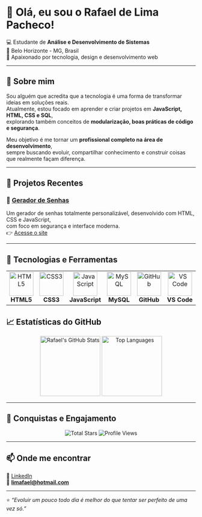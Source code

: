 # 👋 Olá, eu sou o Rafael de Lima Pacheco!

💻 Estudante de **Análise e Desenvolvimento de Sistemas**  
📍 Belo Horizonte - MG, Brasil  
🚀 Apaixonado por tecnologia, design e desenvolvimento web  

---

## 🔐 Sobre mim
Sou alguém que acredita que a tecnologia é uma forma de transformar ideias em soluções reais.  
Atualmente, estou focado em aprender e criar projetos em **JavaScript, HTML, CSS e SQL**,  
explorando também conceitos de **modularização, boas práticas de código e segurança**.

Meu objetivo é me tornar um **profissional completo na área de desenvolvimento**,  
sempre buscando evoluir, compartilhar conhecimento e construir coisas que realmente façam diferença.

---

## 🧩 Projetos Recentes

### 🔹 [Gerador de Senhas](https://github.com/rafaellp96/Gerador-de-Senhas)
Um gerador de senhas totalmente personalizável, desenvolvido com HTML, CSS e JavaScript,  
com foco em segurança e interface moderna.  
👉 [Acesse o site](https://rafaellp96.github.io/Gerador-de-Senhas/)

---
## 🧠 Tecnologias e Ferramentas

<table align="center">
  <tr>
    <td align="center">
      <img src="https://cdn.jsdelivr.net/gh/devicons/devicon/icons/html5/html5-original.svg" width="64" alt="HTML5"><br>
      <strong>HTML5</strong>
    </td>
    <td align="center">
      <img src="https://cdn.jsdelivr.net/gh/devicons/devicon/icons/css3/css3-original.svg" width="64" alt="CSS3"><br>
      <strong>CSS3</strong>
    </td>
    <td align="center">
      <img src="https://cdn.jsdelivr.net/gh/devicons/devicon/icons/javascript/javascript-original.svg" width="64" alt="JavaScript"><br>
      <strong>JavaScript</strong>
    </td>
    <td align="center">
      <img src="https://cdn.jsdelivr.net/gh/devicons/devicon/icons/mysql/mysql-original.svg" width="64" alt="MySQL"><br>
      <strong>MySQL</strong>
    </td>
    <td align="center">
      <img src="https://cdn.jsdelivr.net/gh/devicons/devicon/icons/github/github-original.svg" width="64" alt="GitHub"><br>
      <strong>GitHub</strong>
    </td>
    <td align="center">
      <img src="https://cdn.jsdelivr.net/gh/devicons/devicon/icons/vscode/vscode-original.svg" width="64" alt="VS Code"><br>
      <strong>VS Code</strong>
    </td>
  </tr>
</table>

## 📈 Estatísticas do GitHub

<p align="center">
  <img src="https://github-readme-stats.vercel.app/api?username=rafaellp96&show_icons=true&theme=radical" alt="Rafael's GitHub Stats" height="160"/>
  <img src="https://github-readme-stats.vercel.app/api/top-langs/?username=rafaellp96&layout=compact&theme=radical" alt="Top Languages" height="160"/>
</p>

---

## 🌟 Conquistas e Engajamento

<p align="center">
  <img src="https://img.shields.io/github/stars/rafaellp96?affiliations=OWNER&style=for-the-badge&logo=github&label=Total%20Stars" alt="Total Stars"/>
  <img src="https://komarev.com/ghpvc/?username=rafaellp96&label=Profile%20Views&color=blue&style=for-the-badge" alt="Profile Views"/>
</p>

---

## 📫 Onde me encontrar

🔗 [LinkedIn](https://www.linkedin.com/in/rafaellp96)  
📧 **limafael@hotmail.com**

---

⭐ *“Evoluir um pouco todo dia é melhor do que tentar ser perfeito de uma vez só.”*
